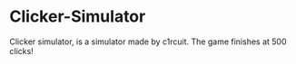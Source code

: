 # Clicker-Simulator

Clicker simulator, is a simulator made by c1rcuit. The game finishes at 500 clicks!
